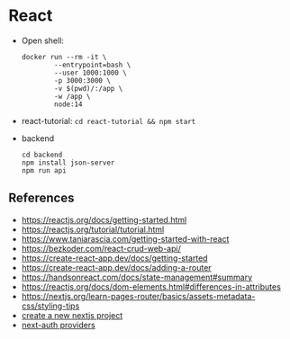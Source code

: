 # React

- Open shell:
  ```shell
  docker run --rm -it \
          --entrypoint=bash \
          --user 1000:1000 \
          -p 3000:3000 \
          -v $(pwd)/:/app \
          -w /app \
          node:14
  ```

- react-tutorial: `cd react-tutorial && npm start`

- backend
  ```shell
  cd backend
  npm install json-server
  npm run api
  ```

## References
- https://reactjs.org/docs/getting-started.html
- https://reactjs.org/tutorial/tutorial.html
- https://www.taniarascia.com/getting-started-with-react
- https://bezkoder.com/react-crud-web-api/
- https://create-react-app.dev/docs/getting-started
- https://create-react-app.dev/docs/adding-a-router
- https://handsonreact.com/docs/state-management#summary
- https://reactjs.org/docs/dom-elements.html#differences-in-attributes
- https://nextjs.org/learn-pages-router/basics/assets-metadata-css/styling-tips
- [create a new nextjs project](https://nextjs.org/docs/pages/building-your-application/configuring/typescript)
- [next-auth providers](https://next-auth.js.org/configuration/providers/oauth#built-in-providers)
